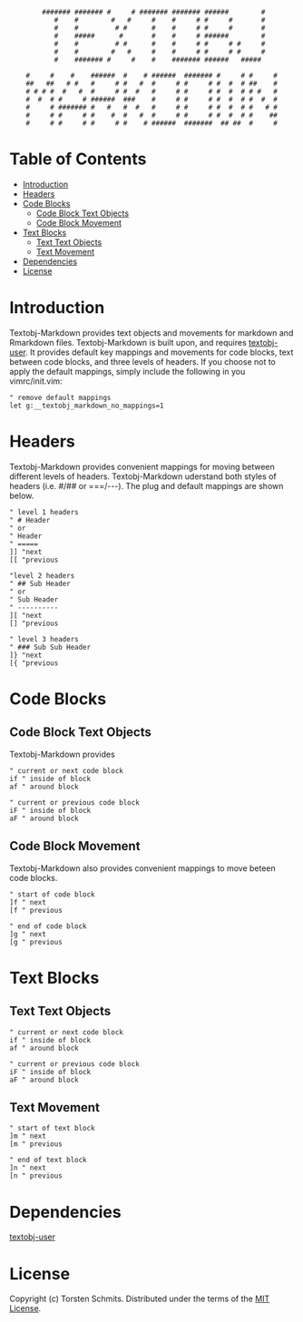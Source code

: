             ####### ####### #     # ####### ####### ######        # 
               #    #        #   #     #    #     # #     #       # 
               #    #         # #      #    #     # #     #       # 
               #    #####      #       #    #     # ######        # 
               #    #         # #      #    #     # #     # #     # 
               #    #        #   #     #    #     # #     # #     # 
               #    ####### #     #    #    ####### ######   #####  
                                                                    
        #     #    #    ######  #    # ######  ####### #     # #     # 
        ##   ##   # #   #     # #   #  #     # #     # #  #  # ##    # 
        # # # #  #   #  #     # #  #   #     # #     # #  #  # # #   # 
        #  #  # #     # ######  ###    #     # #     # #  #  # #  #  # 
        #     # ####### #   #   #  #   #     # #     # #  #  # #   # # 
        #     # #     # #    #  #   #  #     # #     # #  #  # #    ## 
        #     # #     # #     # #    # ######  #######  ## ##  #     # 
                                                                       
                                                                    

Table of Contents
=================


<!-- vim-markdown-toc GFM -->

* [Introduction](#introduction)
* [Headers](#headers)
* [Code Blocks](#code-blocks)
  * [Code Block Text Objects](#code-block-text-objects)
  * [Code Block Movement](#code-block-movement)
* [Text Blocks](#text-blocks)
  * [Text Text Objects](#text-text-objects)
  * [Text Movement](#text-movement)
* [Dependencies](#dependencies)
* [License](#license)

<!-- vim-markdown-toc -->

Introduction
============

Textobj-Markdown provides text objects and movements for markdown and Rmarkdown
files. Textobj-Markdown is built upon, and requires [textobj-user][1]. It
provides default key mappings and movements for code blocks, text between code
blocks, and three levels of headers. If you choose not to apply the default
mappings, simply include the following in you vimrc/init.vim:

```vim
" remove default mappings
let g:__textobj_markdown_no_mappings=1
```

Headers
=======

Textobj-Markdown provides convenient mappings for moving between different levels
of headers. Textobj-Markdown uderstand both styles of headers (i.e. #/## or
===/---). The plug and default mappings are shown below.

```vim
" level 1 headers
" # Header
" or
" Header
" =====
]] "next
[[ "previous

"level 2 headers
" ## Sub Header
" or
" Sub Header
" ----------
][ "next
[] "previous

" level 3 headers
" ### Sub Sub Header
]} "next
[{ "previous
```

Code Blocks
===========

Code Block Text Objects
-----------------------


Textobj-Markdown provides

```vim
" current or next code block
if " inside of block
af " around block

" current or previous code block
iF " inside of block
aF " around block
```

Code Block Movement
-------------------

Textobj-Markdown also provides convenient mappings to move beteen code blocks.

```vim
" start of code block
]f " next
[f " previous

" end of code block
]g " next
[g " previous
```

Text Blocks
===========

Text Text Objects
-----------------

```vim
" current or next code block
if " inside of block
af " around block

" current or previous code block
iF " inside of block
aF " around block
```

Text Movement
-------------

```vim
" start of text block
]m " next
[m " previous

" end of text block
]n " next
[n " previous
```

Dependencies
============

[textobj-user][1]

License
=======

Copyright (c) Torsten Schmits. Distributed under the terms of the [MIT
License][2].

[1]: https://github.com/kana/vim-textobj-user 'textobj-user'
[2]: http://opensource.org/licenses/MIT 'mit license'
